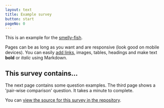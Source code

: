 ```yaml
---
layout: text
title: Example survey
button: start
pageNo: 0
---
```

This is an example for the [smelly-fish](https://jing042323.github.io/smelly-fish/). 

Pages can be as long as you want and are responsive (look good on mobile devices). You can easily [add links](https://www.matthijszwinderman.nl), images, tables, headings and make text **bold** or *italic* using Markdown.

## This survey contains...
The next page contains some question examples. The third page shows a 'pair-wise comparison' question. It takes a minute to complete.

You can [view the source for this survey in the repository](https://jing042323.github.io/smelly-fish/).

<link rel="stylesheet" type="text/css" href="https://cdn.jsdelivr.net/npm/pygments-rouge-css@0.1.0/github.min.css">
